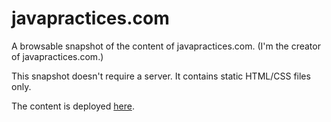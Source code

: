 # javapractices.com

A browsable snapshot of the content of javapractices.com.
(I'm the creator of javapractices.com.)

This snapshot doesn't require a server.
It contains static HTML/CSS files only.

The content is deployed <a href='https://johanley.github.io/java-practices-snapshot/'>here</a>. 